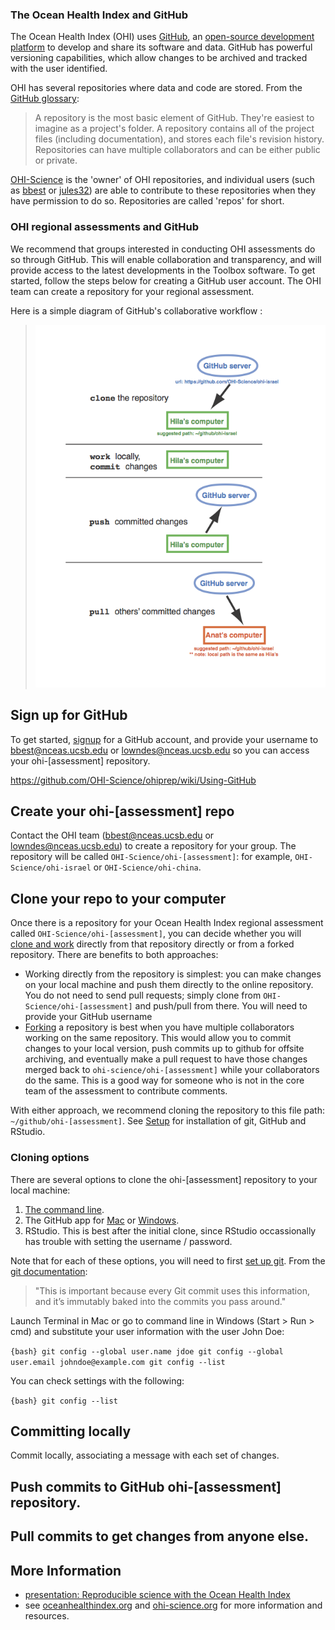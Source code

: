 ### The Ocean Health Index and GitHub

The Ocean Health Index (OHI) uses [GitHub](http://github.com), an [open-source development platform](http://en.wikipedia.org/wiki/GitHub) to develop and share its software and data. GitHub has powerful versioning capabilities, which allow changes to be archived and tracked with the user identified.

OHI has several repositories where data and code are stored. From the [GitHub glossary](https://help.github.com/articles/github-glossary#repository):

> A repository is the most basic element of GitHub. They're easiest to imagine as a project's folder. A repository contains all of the project files (including documentation), and stores each file's revision history. Repositories can have multiple collaborators and can be either public or private.

[OHI-Science](https://github.com/OHI-Science) is the 'owner' of OHI repositories, and individual users (such as [bbest](https://github.com/bbest) or [jules32](https://github.com/jules32)) are able to contribute to these repositories when they have permission to do so. Repositories are called 'repos' for short.

### OHI regional assessments and GitHub

We recommend that groups interested in conducting OHI assessments do so through GitHub. This will enable collaboration and transparency, and will provide access to the latest developments in the Toolbox software. To get started, follow the steps below for creating a GitHub user account. The OHI team can create a repository for your regional assessment.

Here is a simple diagram of GitHub's collaborative workflow :

> ![](zfig_clone_push_pull.png)

Sign up for GitHub
------------------

To get started, [signup](http://github.com) for a GitHub account, and provide your username to <bbest@nceas.ucsb.edu> or <lowndes@nceas.ucsb.edu> so you can access your ohi-[assessment] repository.

<https://github.com/OHI-Science/ohiprep/wiki/Using-GitHub>

Create your ohi-[assessment] repo
---------------------------------

Contact the OHI team (<bbest@nceas.ucsb.edu> or <lowndes@nceas.ucsb.edu>) to create a repository for your group. The repository will be called `OHI-Science/ohi-[assessment]`: for example, `OHI-Science/ohi-israel` or `OHI-Science/ohi-china`.

Clone your repo to your computer
--------------------------------

Once there is a repository for your Ocean Health Index regional assessment called `OHI-Science/ohi-[assessment]`, you can decide whether you will [clone and work](https://github.com/OHI-Science/ohiprep/wiki/Setup#github_fork) directly from that repository directly or from a forked repository. There are benefits to both approaches:

-   Working directly from the repository is simplest: you can make changes on your local machine and push them directly to the online repository. You do not need to send pull requests; simply clone from `OHI-Science/ohi-[assessment]` and push/pull from there. You will need to provide your GitHub username
-   [Forking](https://help.github.com/articles/fork-a-repo) a repository is best when you have multiple collaborators working on the same repository. This would allow you to commit changes to your local version, push commits up to github for offsite archiving, and eventually make a pull request to have those changes merged back to `ohi-science/ohi-[assessment]` while your collaborators do the same. This is a good way for someone who is not in the core team of the assessment to contribute comments.

With either approach, we recommend cloning the repository to this file path: `~/github/ohi-[assessment]`. See [Setup](https://github.com/OHI-Science/ohiprep/wiki/Setup) for installation of git, GitHub and RStudio.

### Cloning options

There are several options to clone the ohi-[assessment] repository to your local machine:

1.  [The command line](https://help.github.com/articles/fork-a-repo#keep-your-fork-synced).
2.  The GitHub app for [Mac](https://mac.github.com/) or [Windows](https://windows.github.com/).
3.  RStudio. This is best after the initial clone, since RStudio occassionally has trouble with setting the username / password.

Note that for each of these options, you will need to first [set up git](https://help.github.com/articles/fork-a-repo#step-1-set-up-git). From the [git documentation](http://git-scm.com/book/en/Getting-Started-First-Time-Git-Setup#Your-Identity):

> "This is important because every Git commit uses this information, and it’s immutably baked into the commits you pass around."

Launch Terminal in Mac or go to command line in Windows (Start \> Run \> cmd) and substitute your user information with the user John Doe:

`{bash} git config --global user.name jdoe git config --global user.email johndoe@example.com git config --list`

You can check settings with the following:

`{bash} git config --list`

Committing locally
------------------

Commit locally, associating a message with each set of changes.

Push commits to GitHub ohi-[assessment] repository.
---------------------------------------------------

Pull commits to get changes from anyone else.
---------------------------------------------

More Information
----------------

-   [presentation: Reproducible science with the Ocean Health Index](http://bbest.github.io/talks/2014-06_OHI-repro-sci/#1)
-   see [oceanhealthindex.org](www.oceanhealthindex.org) and [ohi-science.org](ohi-science.org) for more information and resources.
